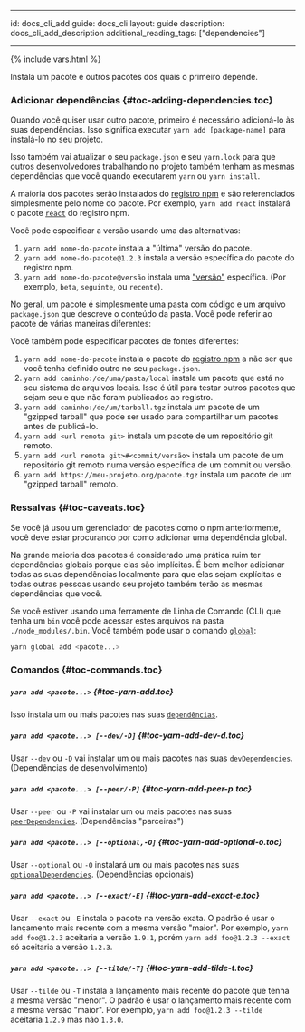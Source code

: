 * * *

id: docs_cli_add guide: docs_cli layout: guide description: docs_cli_add_description additional_reading_tags: ["dependencies"]

* * *

{% include vars.html %}

<p class="lead">Instala um pacote e outros pacotes dos quais o primeiro depende.</p>

### Adicionar dependências [](#toc-adding-dependencies){#toc-adding-dependencies.toc}

Quando você quiser usar outro pacote, primeiro é necessário adicioná-lo às suas dependências. Isso significa executar `yarn add [package-name]` para instalá-lo no seu projeto.

Isso também vai atualizar o seu `package.json` e seu `yarn.lock` para que outros desenvolvedores trabalhando no projeto também tenham as mesmas dependências que você quando executarem `yarn` ou `yarn install`.

A maioria dos pacotes serão instalados do [registro npm](https://www.npmjs.com/) e são referenciados simplesmente pelo nome do pacote. Por exemplo, `yarn add react` instalará o pacote [`react`](https://www.npmjs.com/package/react) do registro npm.

Você pode especificar a versão usando uma das alternativas:

  1. `yarn add nome-do-pacote` instala a "última" versão do pacote.
  2. `yarn add nome-do-pacote@1.2.3` instala a versão específica do pacote do registro npm.
  3. `yarn add nome-do-pacote@versão` instala uma ["versão"]({{url_base}}/docs/cli/tag) específica. (Por exemplo, `beta`, `seguinte`, ou `recente`).

No geral, um pacote é simplesmente uma pasta com código e um arquivo `package.json` que descreve o conteúdo da pasta. Você pode referir ao pacote de várias maneiras diferentes:

Você também pode especificar pacotes de fontes diferentes:

  1. `yarn add nome-do-pacote` instala o pacote do [registro npm](https://www.npmjs.com/) a não ser que você tenha definido outro no seu `package.json`.
  2. `yarn add caminho:/de/uma/pasta/local` instala um pacote que está no seu sistema de arquivos locais. Isso é útil para testar outros pacotes que sejam seu e que não foram publicados ao registro.
  3. `yarn add caminho:/de/um/tarball.tgz` instala um pacote de um "gzipped tarball" que pode ser usado para compartilhar um pacotes antes de publicá-lo.
  4. `yarn add <url remota git>` instala um pacote de um repositório git remoto.
  5. `yarn add <url remota git>#<commit/versão>` instala um pacote de um repositório git remoto numa versão específica de um commit ou versão.
  6. `yarn add https://meu-projeto.org/pacote.tgz` instala um pacote de um "gzipped tarball" remoto.

### Ressalvas [](#toc-caveats){#toc-caveats.toc}

Se você já usou um gerenciador de pacotes como o npm anteriormente, você deve estar procurando por como adicionar uma dependência global.

Na grande maioria dos pacotes é considerado uma prática ruim ter dependências globais porque elas são implícitas. É bem melhor adicionar todas as suas dependências localmente para que elas sejam explícitas e todas outras pessoas usando seu projeto também terão as mesmas dependências que você.

Se você estiver usando uma ferramente de Linha de Comando (CLI) que tenha um `bin` você pode acessar estes arquivos na pasta `./node_modules/.bin`. Você também pode usar o comando [`global`]({{url_base}}/docs/cli/global):

```sh
yarn global add <pacote...>
```

### Comandos [](#toc-commands){#toc-commands.toc}

##### `yarn add <pacote...>` [](#toc-yarn-add){#toc-yarn-add.toc}

Isso instala um ou mais pacotes nas suas [`dependências`]({{url_base}}/docs/dependency-types#toc-dependencies).

##### `yarn add <pacote...> [--dev/-D]` [](#toc-yarn-add-dev-d){#toc-yarn-add-dev-d.toc}

Usar `--dev` ou `-D` vai instalar um ou mais pacotes nas suas [`devDependencies`]({{url_base}}/docs/dependency-types#toc-dev-dependencies). (Dependências de desenvolvimento)

##### `yarn add <pacote...> [--peer/-P]` [](#toc-yarn-add-peer-p){#toc-yarn-add-peer-p.toc}

Usar `--peer` ou `-P` vai instalar um ou mais pacotes nas suas [`peerDependencies`]({{url_base}}/docs/dependency-types#toc-peer-dependencies). (Dependências "parceiras")

##### `yarn add <pacote...> [--optional,-O]` [](#toc-yarn-add-optional-o){#toc-yarn-add-optional-o.toc}

Usar `--optional` ou `-O` instalará um ou mais pacotes nas suas [`optionalDependencies`]({{url_base}}/docs/dependency-types#toc-optional-dependencies). (Dependências opcionais)

##### `yarn add <pacote...> [--exact/-E]` [](#toc-yarn-add-exact-e){#toc-yarn-add-exact-e.toc}

Usar `--exact` ou `-E` instala o pacote na versão exata. O padrão é usar o lançamento mais recente com a mesma versão "maior". Por exemplo, `yarn add foo@1.2.3` aceitaria a versão `1.9.1`, porém `yarn add foo@1.2.3 --exact` só aceitaria a versão `1.2.3`.

##### `yarn add <pacote...> [--tilde/-T]` [](#toc-yarn-add-tilde-t){#toc-yarn-add-tilde-t.toc}

Usar `--tilde` ou `-T` instala a lançamento mais recente do pacote que tenha a mesma versão "menor". O padrão é usar o lançamento mais recente com a mesma versão "maior". Por exemplo, `yarn add foo@1.2.3 --tilde` aceitaria `1.2.9` mas não `1.3.0`.